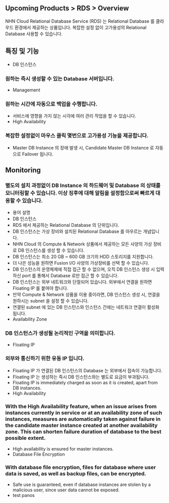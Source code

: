 ## Upcoming Products > RDS > Overview

NHN Cloud Relational Database Service (RDS) 는 Relational Database 를 클라우드 환경에서 제공하는 상품입니다.
복잡한 설정 없이 고가용성의 Relational Database 사용할 수 있습니다.

## 특징 및 기능 

* DB 인스턴스

### 원하는 즉시 생성할 수 있는 Database 서버입니다.

* Management

### 원하는 시간에 자동으로 백업을 수행합니다.

* 서비스에 영향을 가지 않는 시각에 여러 관리 작업을 할 수 있습니다.
* High Availability

### 복잡한 설정없이 마우스 클릭 몇번으로 고가용성 기능을 제공합니다.

* Master DB Instance 의 장애 발생 시, Candidate Master DB Instance 로 자동으로 Failover 됩니다.

## Monitoring

### 별도의 설치 과정없이 DB Instance 의 하드웨어 및 Database 의 상태를 모니터링할 수 있습니다. 이상 징후에 대해 알림을 설정함으로써 빠르게 대응할 수 있습니다.

* 용어 설명
* DB 인스턴스
* RDS 에서 제공하는 Relational Database 의 단위입니다.
* DB 인스턴스는 가상 장비와 설치된 Relational Database 를 아우르는 개념입니다.
* NHN Cloud 의 Compute & Network 상품에서 제공하는 모든 사양의 가상 장비로 DB 인스턴스를 생성 할 수 있습니다.
* DB 인스턴스는 최소 20 GB ~ 600 GB 크기의 HDD 스토리지를 지원합니다.
* 더 나은 성능을 원하면 Fusion I/O 사양의 가상장비를 선택 할 수 있습니다.
* DB 인스턴스의 운영체제에 직접 접근 할 수 없으며, 오직 DB 인스턴스 생성 시 입력하신 port 를 통해서 Database 로만 접근 할 수 있습니다.
* DB 인스턴스는 외부 네트워크와 단절되어 있습니다. 외부에서 연결을 원하면 Floating IP 를 붙여야 합니다.
* 만약 Compute & Network 상품을 이용 중이라면, DB 인스턴스 생성 시, 연결을 원하시는 subnet 을 설정 할 수 있습니다.
* 연결된 subnet 에 있는 DB 인스턴스와 인스턴스 간에는 네트워크 연결이 활성화 됩니다.
* Availability Zone

### DB 인스턴스가 생성될 논리적인 구역을 의미합니다.

* Floating IP

### 외부와 통신하기 위한 유동 IP 입니다.

* Floating IP 가 연결된 DB 인스턴스의 Database 는 외부에서 접속이 가능합니다.
* Floating IP 는 생성하는 즉시 DB 인스턴스와는 별도로 요금이 부과됩니다.
* Floating IP is immediately charged as soon as it is created, apart from DB instances.
* High Availability 

### With the High Availability feature, when an issue arises from instances currently in service or at an availability zone of such instances, measures are automatically taken against failure in the candidate master instance created at another availability zone. This can shorten failure duration of database to the best possible extent.

* High availability is ensured for master instances.
* Database File Encryption

### With database file encryption, files for database where user data is saved, as well as backup files, can be encrypted. 

* Safe use is guaranteed, even if database instances are stolen by a malicious user, since user data cannot be exposed.
* test panos